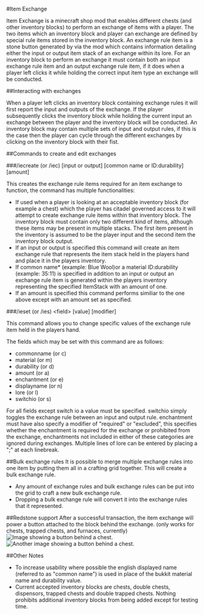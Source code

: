#Item Exchange

Item Exchange is a minecraft shop mod that enables different chests (and other inventory blocks) to perform an exchange of items with a player. The two items which an inventory block and player can exchange are defined by special rule items stored in the inventory block. An exchange rule item is a stone button generated by via the mod which contains information detailing either the input or output item stack of an exchange within its lore. For an inventory block to perform an exchange it must contain both an input exchange rule item and an output exchange rule item, if it does when a player left clicks it while holding the correct input item type an exchange will be conducted.

##Interacting with exchanges

When a player left clicks an inventory block containing exchange rules it will first report the input and outputs of the exchange. If the player subsequently clicks the inventory block while holding the current input an exchange between the player and the inventory block will be conducted. An inventory block may contain multiple sets of input and output rules, if this is the case then the player can cycle through the different exchanges by clicking on the inventory block with their fist.

##Commands to create and edit exchanges

###/iecreate (or /iec) [input or output] [common name or ID:durability] [amount]

This creates the exchange rule items required for an item exchange to function, the command has multiple functionalities:
-  If used when a player is looking at an acceptable inventory block (for example a chest) which the player has citadel governed access to it will attempt to create exchange rule items within that inventory block. The inventory block must contain only two different kind of items, although these items may be present in multiple stacks. The first item present in the inventory is assumed to be the player input and the second item the inventory block output.
-  If an input or output is specified this command will create an item exchange rule that represents the item stack held in the players hand and place it in the players inventory.
-  If common name* (example: Blue Wool)or a material ID:durability (example: 35:11) is specified in addition to an input or output an exchange rule item is generated within the players inventory representing the specified ItemStack with an amount of one.
-  If an amount is specified this command performs similiar to the one above except with an amount set as specified.

###/ieset (or /ies) \<field\> [value] [modifier]

This command allows you to change specific values of the exchange rule item held in the players hand.

The fields which may be set with this command are as follows:
-  commonname (or c)
-  material (or m)
-  durability (or d)
-  amount (or a)
-  enchantment (or e)
-  displayname (or n)
-  lore (or l)
-  switchio (or s)

For all fields except switch io a value must be specified. switchio simply toggles the exchange rule between an input and output rule. enchantment must have also specify a modifier of "required" or "excluded", this specifies whether the enchantment is required for the exchange or prohibited from the exchange, enchantments not included in either of these categories are ignored during exchanges. Multiple lines of lore can be entered by placing a ";" at each linebreak.

##Bulk exchange rules
It is possible to merge multiple exchange rules into one item by putting them all in a crafting grid together. This will create a bulk exchange rule.
-  Any amount of exchange rules and bulk exchange rules can be put into the grid to craft a new bulk exchange rule.
-  Dropping a bulk exchange rule will convert it into the exchange rules that it represented.

##Redstone support
After a successful transaction, the item exchange will power a button attached to the block behind the exchange. (only works for chests, trapped chests, and furnaces, currently)
![Image showing a button behind a chest.](http://imgur.com/OQaoaVu)
![Another image showing a button behind a chest.](http://imgur.com/nGnu83v)

##Other Notes
-  To increase usability where possible the english displayed name (referred to as "common name") is used in place of the bukkit material name and durability value.
-  Current accepted inventory blocks are chests, double chests, dispensors, trapped chests and double trapped chests. Nothing prohibits additional inventory blocks from being added except for testing time.
